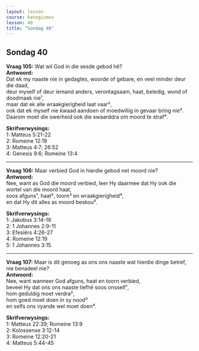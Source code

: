 ```yaml
---
layout: lesson
course: kategismus
lesson: 40
title: "Sondag 40"
---
```


## Sondag 40

**Vraag 105:** Wat wil God in die sesde gebod hê?  
**Antwoord:**  
Dat ek my naaste nie in gedagtes, woorde of gebare, en veel minder deur die daad,  
deur myself of deur iemand anders, verontagsaam, haat, beledig, wond of doodmaak nie¹,  
maar dat ek alle wraakgierigheid laat vaar²,  
ook dat ek myself nie kwaad aandoen of moedwillig in gevaar bring nie³.  
Daarom moet die owerheid ook die swaarddra om moord te straf⁴.

**Skrifverwysings:**  
1: Matteus 5:21-22  
2: Romeine 12:19  
3: Matteus 4:7; 26:52  
4: Genesis 9:6; Romeine 13:4

---

**Vraag 106:** Maar verbied God in hierdie gebod net moord nie?  
**Antwoord:**  
Nee, want as God die moord verbied, leer Hy daarmee dat Hy ook die wortel van die moord haat,  
soos afguns¹, haat², toorn³ en wraakgierigheid⁴,  
en dat Hy dit alles as moord beskou⁵.

**Skrifverwysings:**  
1: Jakobus 3:14-16  
2: 1 Johannes 2:9-11  
3: Efesiërs 4:26-27  
4: Romeine 12:19  
5: 1 Johannes 3:15

---

**Vraag 107:** Maar is dit genoeg as ons ons naaste wat hierdie dinge betref, nie benadeel nie?  
**Antwoord:**  
Nee, want wanneer God afguns, haat en toorn verbied,  
beveel Hy dat ons ons naaste liefhê soos onsself¹,  
hom geduldig moet verdra²,  
hom goed moet doen in sy nood³  
en selfs ons vyande wel moet doen⁴.

**Skrifverwysings:**  
1: Matteus 22:39; Romeine 13:9  
2: Kolossense 3:12-14  
3: Romeine 12:20-21  
4: Matteus 5:44-45
